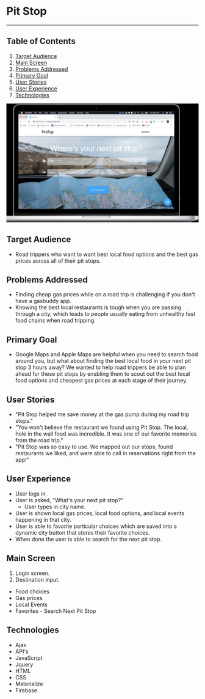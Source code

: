 # Pit Stop
----------

## Table of Contents 
1. [Target Audience](#target)
2. [Main Screen](#display)
3. [Problems Addressed](#problems)
4. [Primary Goal](#goal)
5. [User Stories](#stories)
6. [User Experience](#experience)
7. [Technologies](#technologies)


![MainDisplay](/assets/images/display-readme.png)
<a name="target"></a>
## Target Audience
* Road trippers who want to want best local food options and the best gas prices across all of their pit stops.

<a name="problems"></a>
## Problems Addressed
* Finding cheap gas prices while on a road trip is challenging if you don't have a gasbuddy app.
* Knowing the best local restaurants is tough when you are passing through a city, which leads to people usually eating from unhealthy fast food chains when road tripping.


<a name="goal"></a>
## Primary Goal
* Google Maps and Apple Maps are helpful when you need to search food around you, but what about finding the best local food in your next pit stop 3 hours away? We wanted to help road trippers be able to plan ahead for these pit stops by enabling them to scout out the best local food options and cheapest gas prices at each stage of their journey.



<a name="stories"></a>
## User Stories
* "Pit Stop helped me save money at the gas pump during my road trip stops."
* "You won't believe the restaurant we found using Pit Stop. The local, hole in the wall food was incredible. It was one of our favorite memories from the road trip."
* "Pit Stop was so easy to use. We mapped out our stops, found restaurants we liked, and were able to call in reservations right from the app!"


<a name="experience"></a>
## User Experience
* User logs in. 
* User is asked, "What's your next pit stop?"
  * User types in city name.
* User is shown local gas prices, local food options, and local events happening in that city.
* User is able to favorite particular choices which are saved into a dynamic city button that stores their favorite choices.
* When done the user is able to search for the next pit stop.


<a name="display"></a>
## Main Screen
1. Login screen.
2. Destination input.
* Food choices
* Gas prices
* Local Events
* Favorites - Search Next Pit Stop

<a name="technologies"></a>
## Technologies

 - Ajax
 - API's
 - JavaScript
 - Jquery
 - HTML
 - CSS
 - Materialize
 - Firebase  